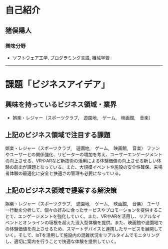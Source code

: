 # 自己紹介

## 猪俣陽人

### 興味分野

- ソフトウェア工学, プログラミング言語, 機械学習

***

# 課題「ビジネスアイデア」

## 興味を持っているビジネス領域・業界

- 娯楽・レジャー（スポーツクラブ,　遊園地,　ゲーム,　映画館,　音楽）

## 上記のビジネス領域で注目する課題
娯楽・レジャー（スポーツクラブ,　遊園地,　ゲーム,　映画館,　音楽）
ファンやユーザーとの関係強化、リピーターの増加を考え、ユーザーエンゲージメントの向上させる、VRやARなど新技術の活用による体験価値の向上させる新しい体験の創出が課題となっている。また、大規模イベントや施設の安全性確保、来場者体験の最適化に安全と快適さの管理も必要になっている。

## 上記のビジネス領域で提案する解決策
娯楽・レジャー（スポーツクラブ,　遊園地,　ゲーム,　映画館,　音楽）
ユーザー行動を分析して、個々の好みに合ったサービスやプロモーションを提供することで、エンゲージメントを強化していく。また、VRやARを活用し、リアルなイベントとオンラインの垣根を超えた没入型体験を提供。また、映画館や遊園地での体験価値を向上させるため、スマートデバイスと連携したサービスを展開していく。そして、IoTを活用して施設内の混雑状況をリアルタイムでモニタリングし、適切に案内を行うことで快適な体験を提供していく。
